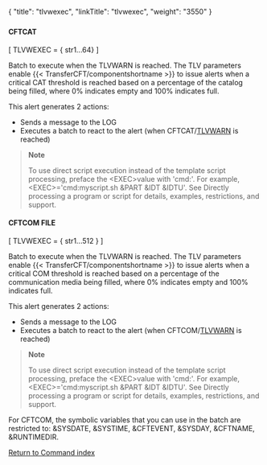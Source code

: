 {
    "title": "tlvwexec",
    "linkTitle": "tlvwexec",
    "weight": "3550"
}<span id="tlvwexec"></span>

### 

#### CFTCAT

\[ TLVWEXEC = { str1...64}
\]

Batch to execute when the TLVWARN is reached. The TLV parameters enable {{< TransferCFT/componentshortname  >}} to
issue alerts when a critical CAT threshold is reached based on a percentage of the catalog being filled, where 0% indicates empty and 100% indicates full.

This
alert generates 2 actions:

- Sends a message
    to the LOG
- Executes a batch
    to react to the alert (when CFTCAT/[TLVWARN](../tlvwarn) is reached)

> **Note**
>
> To use direct script execution instead of the template script processing, preface the &lt;EXEC>value with 'cmd:'. For example, &lt;EXEC>='cmd:myscript.sh &PART &IDT &IDTU'. See Directly processing a program or script for details, examples, restrictions, and support.

#### CFTCOM FILE

\[ TLVWEXEC = { str1...512 }
\]

Batch to execute when the TLVWARN is reached. The TLV parameters enable {{< TransferCFT/componentshortname  >}} to
issue alerts when a critical COM threshold is reached based on a percentage of the communication media being filled, where 0% indicates empty and 100% indicates full.

This
alert generates 2 actions:

- Sends a message
    to the LOG
- Executes a batch
    to react to the alert (when CFTCOM/[TLVWARN](../tlvwarn) is reached)

> **Note**
>
> To use direct script execution instead of the template script processing, preface the &lt;EXEC>value with 'cmd:'. For example, &lt;EXEC>='cmd:myscript.sh &PART &IDT &IDTU'. See Directly processing a program or script for details, examples, restrictions, and support.

For CFTCOM, the symbolic variables that you can use in the batch are restricted to: &SYSDATE, &SYSTIME, &CFTEVENT, &SYSDAY, &CFTNAME, &RUNTIMEDIR.

[Return to Command index](../../)
